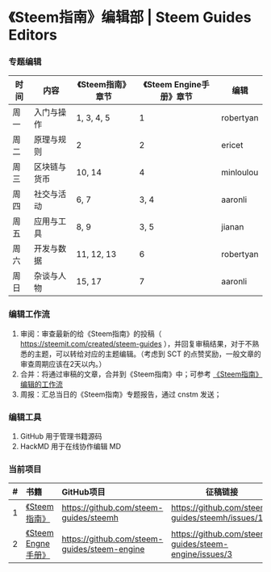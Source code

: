 # 《Steem指南》编辑部 | Steem Guides Editors

### 专题编辑

时间 | 内容 | 《Steem指南》章节 | 《Steem Engine手册》章节 | 编辑
-- | -- | -- | -- | --
周一 | 入门与操作 | 1, 3, 4, 5 | 1 | robertyan
周二 | 原理与规则 | 2 | 2 | ericet
周三 | 区块链与货币 | 10, 14 | 4 | minloulou
周四 | 社交与活动 | 6, 7 | 3, 4 | aaronli
周五 | 应用与工具 | 8, 9 | 3, 5 | jianan
周六 | 开发与数据 | 11, 12, 13 | 6 | robertyan
周日 | 杂谈与人物 | 15, 17 | 7 | aaronli

### 编辑工作流

1. 审阅：审查最新的给《Steem指南》的投稿（ https://steemit.com/created/steem-guides ），并回复审稿结果，对于不熟悉的主题，可以转给对应的主题编辑。（考虑到 SCT 的点赞奖励，一般文章的审查周期应该在2天以内。）
2. 合并：将通过审稿的文章，合并到《Steem指南》中；可参考 [《Steem指南》编辑的工作流](https://busy.org/@steem-guides/steem--editorsworkflow220190419-6ikxugl9xu)
3. 周报：汇总当日的《Steem指南》专题报告，通过 cnstm 发送；


### 编辑工具

1. GitHub 用于管理书籍源码
1. HackMD 用于在线协作编辑 MD

### 当前项目

\# | 书籍 | GitHub项目 | 征稿链接
-- | :-- | :-- | --
1 | [《Steem指南》](http://steem-guides.github.io/steemh/) | https://github.com/steem-guides/steemh | https://github.com/steem-guides/steemh/issues/12
2 | [《Steem Engne手册》](https://steem-guides.github.io/steem-engine/) | https://github.com/steem-guides/steem-engine | https://github.com/steem-guides/steem-engine/issues/3

